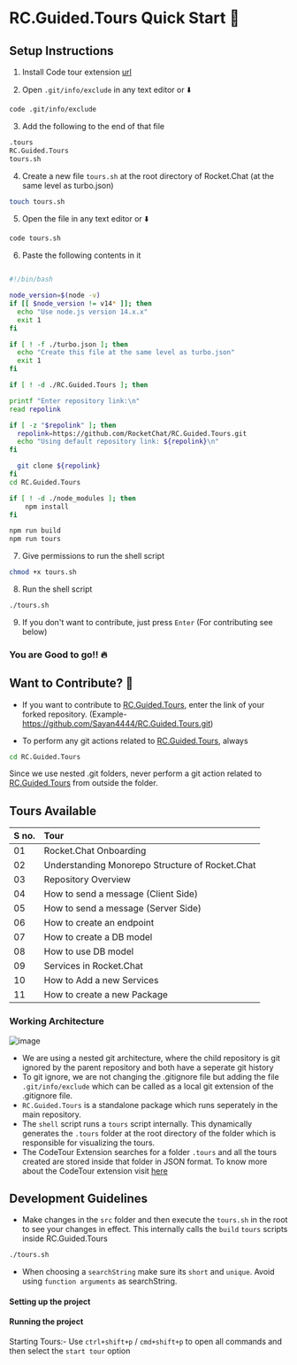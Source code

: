 # RC.Guided.Tours Quick Start 🚀

##  Setup Instructions

1. Install Code tour extension [url](https://marketplace.visualstudio.com/items?itemName=vsls-contrib.codetour)

2. Open `.git/info/exclude` in any text editor or ⬇️
```bash
code .git/info/exclude
```
3. Add the following to the end of that file 
```bash
.tours
RC.Guided.Tours
tours.sh
```
4. Create a new file `tours.sh` at the root directory of Rocket.Chat (at the same level as turbo.json)

```bash
touch tours.sh
``` 

5. Open the file in any text editor or ⬇️

```bash
code tours.sh
```
6. Paste the following contents in it

```bash

#!/bin/bash

node_version=$(node -v)
if [[ $node_version != v14* ]]; then
  echo "Use node.js version 14.x.x"
  exit 1
fi

if [ ! -f ./turbo.json ]; then
  echo "Create this file at the same level as turbo.json"
  exit 1
fi

if [ ! -d ./RC.Guided.Tours ]; then

printf "Enter repository link:\n"
read repolink

if [ -z "$repolink" ]; then
  repolink=https://github.com/RocketChat/RC.Guided.Tours.git
  echo "Using default repository link: ${repolink}\n"
fi

  git clone ${repolink}
fi
cd RC.Guided.Tours

if [ ! -d ./node_modules ]; then
    npm install
fi

npm run build
npm run tours

```

7. Give permissions to run the shell script
```bash
chmod +x tours.sh
```

8. Run the shell script
```bash
./tours.sh
```

9. If you don't want to contribute, just press `Enter` (For contributing see below)

### You are Good to go!! 🔥

## Want to Contribute? 👀
- If you want to contribute to [RC.Guided.Tours](https://github.com/Sayan4444/RC.Guided.Tours), enter the link of your forked repository. (Example- https://github.com/Sayan4444/RC.Guided.Tours.git)

- To perform any git actions related to [RC.Guided.Tours](https://github.com/Sayan4444/RC.Guided.Tours), always 
```bash
cd RC.Guided.Tours
```
Since we use nested .git folders, never perform a git action related to [RC.Guided.Tours](https://github.com/Sayan4444/RC.Guided.Tours) from outside the folder. 


##  Tours Available

<div align="center">
    
| **S no.** | Tour |
|:--------------------|:-------------------|
| 01 | Rocket.Chat Onboarding |
| 02 | Understanding Monorepo Structure of Rocket.Chat |
| 03 | Repository Overview |
| 04 | How to send a message (Client Side) |
| 05 | How to send a message (Server Side) |
| 06 | How to create an endpoint |
| 07 | How to create a DB model |
| 08 | How to use DB model |
| 09 | Services in Rocket.Chat |
| 10 | How to Add a new Services |
| 11 | How to create a new Package |
</div>

### Working Architecture

![image](https://github.com/user-attachments/assets/2628ecef-fb33-43bb-9ff4-9e9d1d99e206)


- We are using a nested git architecture, where the child repository is git ignored by the parent repository and both have a seperate git history
- To git ignore, we are not changing the .gitignore file but adding the file `.git/info/exclude` which can be called as a local git extension of the .gitignore file.
- `RC.Guided.Tours` is a standalone package which runs seperately in the main repository. 
- The `shell` script runs a `tours` script internally. This dynamically generates the `.tours` folder at the root directory of the folder which is responsible for visualizing the tours. 
- The CodeTour Extension searches for a folder `.tours` and all the tours created are stored inside that folder in JSON format. To know more about the CodeTour extension visit [here](https://marketplace.visualstudio.com/items?itemName=vsls-contrib.codetour)

## Development Guidelines

- Make changes in the `src` folder and then execute the `tours.sh` in the root to see your changes in effect. This internally calls the `build` `tours` scripts inside RC.Guided.Tours
```bash
./tours.sh
```

- When choosing a `searchString` make sure its `short` and `unique`. Avoid using `function arguments` as searchString.


#### Setting up the project

[](https://github.com/user-attachments/assets/e2ecf046-e333-4c6c-a9ba-287ea2331fa1)


#### Running the project
Starting Tours:- Use `ctrl+shift+p` / `cmd+shift+p` to open all commands and then select the `start tour` option

[](https://github.com/user-attachments/assets/44e2be20-43ea-4eb7-941d-e05aeaa8f95a)
